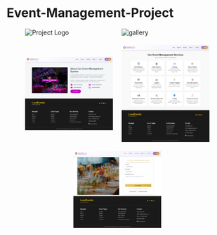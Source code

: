 # Event-Management-Project
<div style="display: flex; justify-content: center; align-items: center; gap: 20px; flex-wrap: wrap;">
    <img src="./screencapture-localhost-3000-2025-09-24-12_59_22.png" alt="Project Logo" width="200"/>
    <img src="./screencapture-localhost-3000-gallery-wedding-2025-09-24-13_12_29.png" alt="gallery" width="200"/>
    <img src="./screencapture-192-168-1-86-3000-about-2025-09-24-13_23_44.png" alt="about" width="200"/>
    <img src="./screencapture-192-168-1-86-3000-services-2025-09-24-13_21_27.png" alt="Project Logo" width="200"/>
    <img src="./screencapture-192-168-1-86-3000-contact-2025-09-24-13_23_07.png" alt="contact" width="200"/>
</div>
